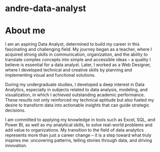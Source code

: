 # andre-data-analyst
# About me

I am an aspiring Data Analyst, determined to build my career in this fascinating and challenging field. My journey began as a teacher, where I acquired strong skills in communication, organization, and the ability to translate complex concepts into simple and accessible ideas – a quality I believe is essential for a data analyst. Later, I worked as a Web Designer, where I developed technical and creative skills by planning and implementing visual and functional solutions.

During my undergraduate studies, I developed a deep interest in Data Analytics, especially in subjects related to data analysis, modeling, and visualization, in which I achieved outstanding academic performance. These results not only reinforced my technical aptitude but also fueled my desire to transform data into actionable insights that can guide strategic decisions.

I am committed to applying my knowledge in tools such as Excel, SQL, and Power BI, as well as my analytical skills, to solve real-world problems and add value to organizations. My transition to the field of data analytics represents more than just a career change – it is a step toward what truly inspires me: uncovering patterns, telling stories through data, and driving innovation.
